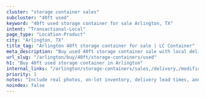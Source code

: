 ```yaml
---
cluster: "storage container sales"
subcluster: "40ft used"
keyword: "40ft used storage container for sale Arlington, TX"
intent: "Transactional-Local"
page_type: "Location-Product"
city: "Arlington, TX"
title_tag: "Arlington 40ft storage container for sale | LC Container"
meta_description: "Buy used 40ft storage container sale with local delivery in Arlington, TX. LC Container — local Since 2003. Request a fast quote today."
url_slug: "/arlington/buy/40ft/storage-containers/used"
h1: "Buy 40ft used storage container in Arlington"
internal_links: "/arlington/storage-containers/sales,/delivery,/modifications"
priority: 1
notes: "Include real photos, on-lot inventory, delivery lead times, and financing info."
noindex: false
---
```


<!-- TODO: Add unique city/inventory copy, images, and internal links here. -->
